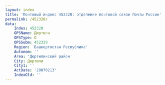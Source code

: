 ```yaml
---
layout: index
title: 'Почтовый индекс 452320: отделение почтовой связи Почты России'
permalink: /452320/
data:
    Index: 452320
    OPSName: Дюртюли
    OPSType: О
    OPSSubm: 452329
    Region: 'Башкортостан Республика'
    Autonom: ''
    Area: 'Дюртюлинский район'
    City: Дюртюли
    City1: ''
    ActDate: '20070213'
    IndexOld: ''
---
```

